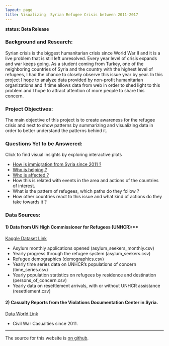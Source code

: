 ```yaml
---
layout: page
title: Visualizing  Syrian Refugee Crisis between 2011-2017
---
```


**status: Beta Release**

### Background and Research:

Syrian crisis is the biggest humanitarian crisis since World War
II and it is a live problem that is still left unresolved. 
Every year level of crisis expands and war keeps going. 
As a student coming from Turkey, one of the neighboring countries 
of Syria and the country with the highest level of refugees,
I had the chance to closely observe this issue year by year.
In this project I hope to analyze data provided by non-profit
humanitarian organizations and if time allows data from web in
order to shed light to this problem and I hope to attract 
attention of more people to share this concern. 

### Project Objectives:

The main objective of this project is to create awareness for
the refugee crisis and next to show patterns by summarizing and
visualizing data in order to better understand the patterns behind it. 

### Questions Yet to be Answered:

Click to find visual insights by exploring interactive plots 

- [How is immigration from Syria since 2011 ?](pages/where.html) 
- [Who is helping ?](pages/help.html)
- [Who is affected ?](pages/demographic.html) 
- How this is related with events in the area and actions of the countries of interest.
- What is the pattern of refugees, which paths do they follow ?
- How other countries react to this issue and what kind of actions do they take towards it ?


### Data Sources:

#### 1) Data from UN High Commissioner for Refugees (UNHCR):**

[Kaggle Dataset Link](https://www.kaggle.com/unitednations/refugee-data)

- Asylum monthly applications opened (asylum_seekers_monthly.csv)
- Yearly progress through the refugee system (asylum_seekers.csv)
- Refugee demographics (demographics.csv)
- Yearly time series data on UNHCR’s populations of concern (time_series.csv)
- Yearly population statistics on refugees by residence and destination (persons_of_concern.csv)
- Yearly data on resettlement arrivals, with or without UNHCR assistance (resettlement.csv)

#### 2) Casualty Reports from the Violations Documentation Center in Syria.

[Data World Link](https://data.world/polymathic/casualties-of-the-syrian-civil-war)

- Civil War Casualties since 2011.

---

The source for this website is [on github](https://github.com/KeremTurgutlu/syrian_crisis).
